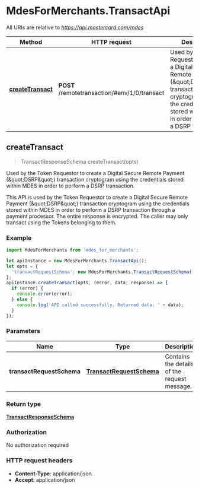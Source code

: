 # MdesForMerchants.TransactApi

All URIs are relative to *https://api.mastercard.com/mdes*

Method | HTTP request | Description
------------- | ------------- | -------------
[**createTransact**](TransactApi.md#createTransact) | **POST** /remotetransaction/#env/1/0/transact | Used by the Token Requestor to create a Digital Secure Remote Payment (\&quot;DSRP\&quot;) transaction cryptogram using the credentials stored within MDES in order to perform a DSRP transaction.



## createTransact

> TransactResponseSchema createTransact(opts)

Used by the Token Requestor to create a Digital Secure Remote Payment (\&quot;DSRP\&quot;) transaction cryptogram using the credentials stored within MDES in order to perform a DSRP transaction.

This API is used by the Token Requestor to create a Digital Secure Remote Payment (\&quot;DSRP\&quot;) transaction cryptogram using the credentials stored within MDES in order to perform a DSRP transaction through a payment processor.  The entire response is encrypted. The caller may only transact using the Tokens belonging to them. 

### Example

```javascript
import MdesForMerchants from 'mdes_for_merchants';

let apiInstance = new MdesForMerchants.TransactApi();
let opts = {
  'transactRequestSchema': new MdesForMerchants.TransactRequestSchema() // TransactRequestSchema | Contains the details of the request message. 
};
apiInstance.createTransact(opts, (error, data, response) => {
  if (error) {
    console.error(error);
  } else {
    console.log('API called successfully. Returned data: ' + data);
  }
});
```

### Parameters


Name | Type | Description  | Notes
------------- | ------------- | ------------- | -------------
 **transactRequestSchema** | [**TransactRequestSchema**](TransactRequestSchema.md)| Contains the details of the request message.  | [optional] 

### Return type

[**TransactResponseSchema**](TransactResponseSchema.md)

### Authorization

No authorization required

### HTTP request headers

- **Content-Type**: application/json
- **Accept**: application/json

